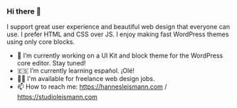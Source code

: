 ### Hi there 👋

I support great user experience and beautiful web design that everyone can use. I prefer HTML and CSS over JS.
I enjoy making fast WordPress themes using only core blocks.

- 🎨 I’m currently working on a UI Kit and block theme for the WordPress core editor. Stay tuned!
- 🇪🇸 I’m currently learning español. ¡Olé!
- 👨‍💻 I'm available for freelance web design jobs.
- 📫 How to reach me: https://hannesleismann.com / https://studioleismann.com




<!--
**hanneslsm/hanneslsm** is a ✨ _special_ ✨ repository because its `README.md` (this file) appears on your GitHub profile.

Here are some ideas to get you started:

- 🔭 I’m currently working on ...
- 🌱 I’m currently learning ...
- 👯 I’m looking to collaborate on ...
- 🤔 I’m looking for help with ...
- 💬 Ask me about ...
- 📫 How to reach me: ...
- 😄 Pronouns: ...
- ⚡ Fun fact: ...
-->
